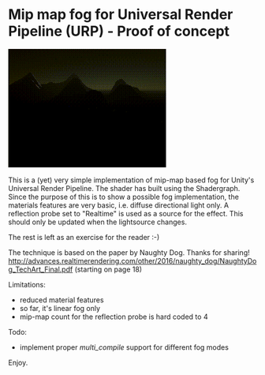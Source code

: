 # Mip map fog for Universal Render Pipeline (URP) - Proof of concept

![](sample.gif)

This is a (yet) very simple implementation of mip-map based fog for Unity's Universal Render Pipeline. The shader has built using the Shadergraph. Since the purpose of this is to show a possible fog implementation, the materials features are very basic, i.e. diffuse directional light only.
A reflection probe set to "Realtime" is used as a source for the effect. This should only be updated when the lightsource changes.

The rest is left as an exercise for the reader :-)

The technique is based on the paper by Naughty Dog. Thanks for sharing! 
http://advances.realtimerendering.com/other/2016/naughty_dog/NaughtyDog_TechArt_Final.pdf (starting on page 18)

Limitations:
- reduced material features
- so far, it's linear fog only
- mip-map count for the reflection probe is hard coded to 4

Todo: 
- implement proper _multi_compile_ support for different fog modes

Enjoy.

